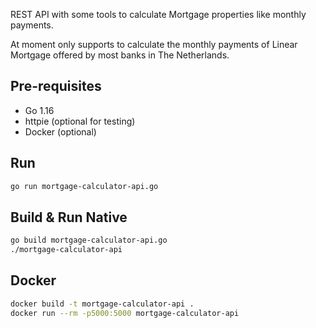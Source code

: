 REST API with some tools to calculate Mortgage properties like monthly payments.

At moment only supports to calculate the monthly payments of Linear Mortgage offered by most banks in The Netherlands.


## Pre-requisites

- Go 1.16
- httpie (optional for testing)
- Docker (optional)

## Run
```bash
go run mortgage-calculator-api.go
```

## Build & Run Native
```bash
go build mortgage-calculator-api.go
./mortgage-calculator-api
```

## Docker
```bash
docker build -t mortgage-calculator-api .
docker run --rm -p5000:5000 mortgage-calculator-api
```

